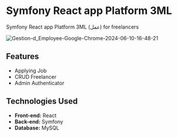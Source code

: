 # Symfony React app Platform 3ML
Symfony React app Platform 3ML (عمل) for freelancers

![Gestion-d_Employee-Google-Chrome-2024-06-10-16-48-21](https://github.com/Medamine-Bahassou/Symfony-React-app-Platform-3ML/assets/146652318/050f7b01-71fb-4271-89e8-9868dc2bf02d)


## Features

- Applying Job
- CRUD Freelancer
- Admin Authenticator
  
## Technologies Used

- **Front-end:** React
- **Back-end:** Symfony
- **Database:** MySQL
